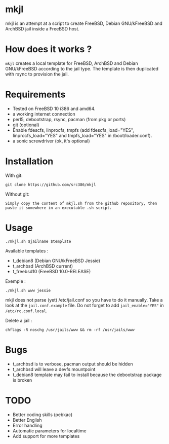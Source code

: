 mkjl
====

mkjl is an attempt at a script to create FreeBSD, Debian GNU/kFreeBSD and ArchBSD jail inside a FreeBSD host. 

How does it works ? 
===================

`mkjl` creates a local template for FreeBSD, ArchBSD and Debian GNU/kFreeBSD according to the jail type. The template is then duplicated with rsync to provision the jail.

Requirements 
=============

- Tested on FreeBSD 10 i386 and amd64. 
- a working internet connection 
- perl5, debootstrap, rsync, pacman (from pkg or ports) 
- git (optional) 
- Enable fdescfs, linprocfs, tmpfs (add fdescfs_load="YES", linprocfs_load="YES" and tmpfs_load="YES" in /boot/loader.conf).
- a sonic screwdriver (ok, it's optional)

Installation
============
 
With git:

```
git clone https://github.com/src386/mkjl
```

Without git:

```
Simply copy the content of mkjl.sh from the github repository, then paste it somewhere in an executable .sh script.
```

Usage 
=====

```
./mkjl.sh $jailname $template 
```

Available templates :
- t_debian8 (Debian GNU/kFreeBSD Jessie)
- t_archbsd (ArchBSD current)
- t_freebsd10 (FreeBSD 10.0-RELEASE)

Exemple :

```
./mkjl.sh www jessie
```

mkjl does not parse (yet) /etc/jail.conf so you have to do it manually. Take a look at the `jail.conf.example` file. Do not forget to add `jail_enable="YES"` in `/etc/rc.conf.local`.

Delete a jail :

```
chflags -R noschg /usr/jails/www && rm -rf /usr/jails/www
```

Bugs
====

- t_archbsd is to verbose, pacman output should be hidden
- t_archbsd will leave a devfs mountpoint
- t_debian8 template may fail to install because the debootstrap package is broken

TODO
====

- Better coding skills (pebkac)
- Better English
- Error handling
- Automatic parameters for localtime
- Add support for more templates
